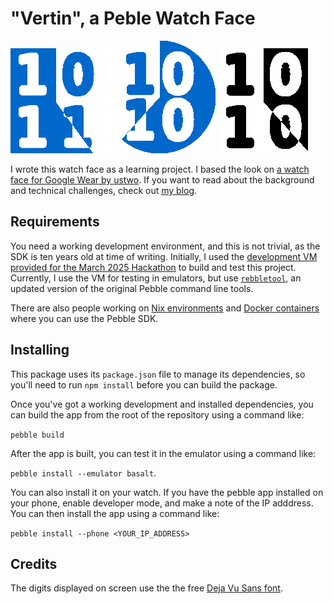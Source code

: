 # "Vertin", a Peble Watch Face

![Screenshot from the basalt emulator](./screenshots/basalt.png)
![Screenshot from the chalk emulator](./screenshots/chalk.png)
![Screenshot from the diorite emulator](./screenshots/diorite.png)

I wrote this watch face as a learning project. I based the look on [a watch face for Google Wear by ustwo](https://ustwo.com/work/android/wear/). If you want to read about the background and technical challenges, check out [my blog]().


## Requirements

You need a working development environment, and this is not trivial, as the SDK
is ten years old at time of writing.  Initially, I used the [development VM
provided for the March 2025 Hackathon](https://rebble.io/hackathon-002/vm/) to
build and test this project. Currently, I use the VM for testing in emulators,
but use [`rebbletool`](https://github.com/richinfante/rebbletool), an updated
version of the original Pebble command line tools.

There are also people working on [Nix
environments](https://github.com/sorixelle/pebble.nix) and [Docker
containers](https://github.com/pebble-dev/rebble-docker) where you can use the
Pebble SDK.

## Installing

This package uses its `package.json` file to manage its dependencies, so you'll
need to run `npm install` before you can build the package.

Once you've got a working development and installed dependencies, you can build
the app from the root of the repository using a command like:

`pebble build`

After the app is built, you can test it in the emulator using a command like:

`pebble install --emulator basalt`.

You can also install it on your watch.  If you have the pebble app installed on
your phone, enable developer mode, and make a note of the IP adddress.  You can
then install the app using a command like:

`pebble install --phone <YOUR_IP_ADDRESS>`

## Credits

The digits displayed on screen use the the free [Deja Vu Sans
font](https://dejavu-fonts.github.io/).